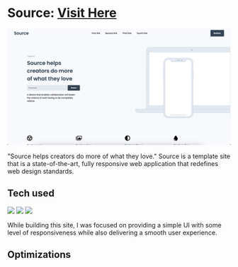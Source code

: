 # Source: <a target="_blank" href="https://danielle-higgins.github.io/source/">Visit Here</a>

<img src="https://github.com/Danielle-Higgins/source/blob/main/img/source-preview.png">

"Source helps creators do more of what they love." Source is a template site that is a state-of-the-art, fully responsive web application that redefines web design standards.

## Tech used

<p>
  <img src="https://img.shields.io/badge/html5-%23E34F26.svg?style=for-the-badge&logo=html5&logoColor=white">
  <img src="https://img.shields.io/badge/css3-%231572B6.svg?style=for-the-badge&logo=css3&logoColor=white">
  <img src="https://img.shields.io/badge/javascript-%23323330.svg?style=for-the-badge&logo=javascript&logoColor=%23F7DF1E">
</p>

While building this site, I was focused on providing a simple UI with some level of responsiveness while also delivering a smooth user experience.

## Optimizations

